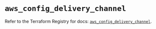 # `aws_config_delivery_channel`

Refer to the Terraform Registry for docs: [`aws_config_delivery_channel`](https://registry.terraform.io/providers/hashicorp/aws/6.3.0/docs/resources/config_delivery_channel).
